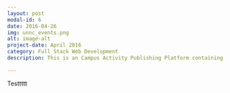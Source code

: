 ```yaml
---
layout: post
modal-id: 6
date: 2016-04-26
img: unnc_events.png
alt: image-alt
project-date: April 2016
category: Full Stack Web Development
description: This is an Campus Activity Publishing Platform containing the user system, administer platform and user interface building with HTML, CSS, JavaScript, PHP, MySQL. <a href="https://github.com/yehan-xiao/UNNC-EVENT">Click to See More</a>.

---
```

Testtttt




